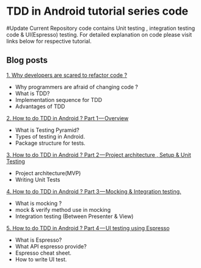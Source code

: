 TDD in Android tutorial series code
=============
#Update
Current  Repository code contains Unit testing , integration testing code & UI(Espresso) testing. 
For detailed explanation on code please visit links below for respective tutorial.


## Blog posts
[1. Why developers are scared to refactor code ?](https://medium.com/@nileshjarad/why-developers-scared-to-refactor-code-47efd1b854e7#.kdlurj9x9)

* Why programmers are afraid of changing code ? 
* What is TDD?
* Implementation sequence for TDD
* Advantages of TDD

[2. How to do TDD in Android ? Part 1 — Overview](https://medium.com/@nileshjarad/how-to-do-tdd-in-android-90f013d91d7f#.hgtl1boej)

* What is Testing Pyramid? 
* Types of testing in Android.
* Package structure for tests.

[3. How to do TDD in Android ? Part 2 — Project architecture , Setup & Unit Testing](https://medium.com/@nileshjarad/how-to-do-tdd-in-android-part-2-project-architecture-setup-unit-testing-77cdd1d6aa3a)

* Project architecture(MVP)
* Writing Unit Tests

[4. How to do TDD in Android ? Part 3 — Mocking & Integration testing.](https://medium.com/mobility/how-to-do-tdd-in-android-part-3-mocking-integration-testing-60b057840db6#.bhfjkgxvz)

* What is mocking ?
* mock & verify method use in mocking
* Integration testing (Between Presenter & View)

[5. How to do TDD in Android ? Part 4 — UI testing using Espresso](https://medium.com/mobility/how-to-do-tdd-in-android-part-4-ui-testing-using-espresso-b381ebede191#.jz8jvs28i)

* What is Espresso?
* What API espresso provide?
* Espresso cheat sheet.
* How to write UI test.